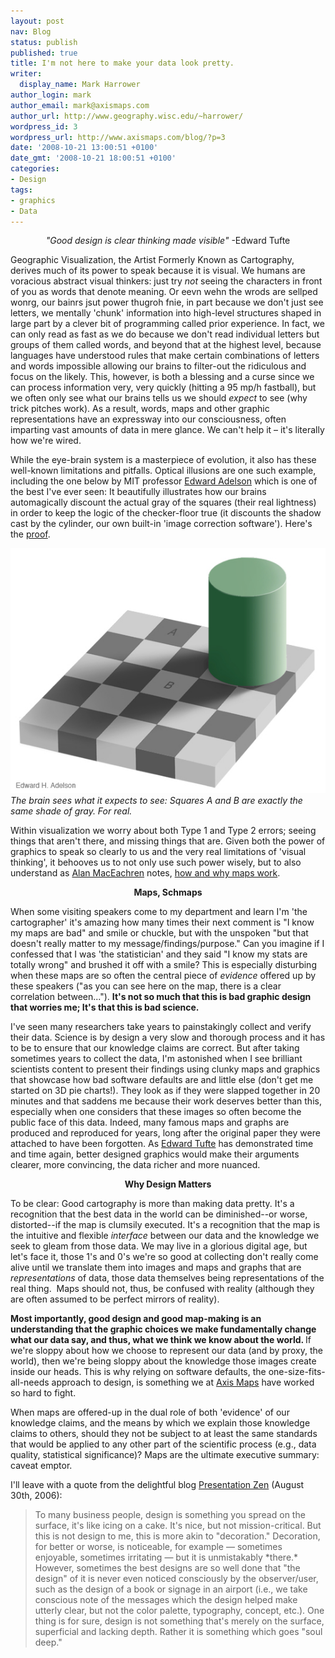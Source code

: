 ```yaml
---
layout: post
nav: Blog
status: publish
published: true
title: I'm not here to make your data look pretty.
writer:
  display_name: Mark Harrower
author_login: mark
author_email: mark@axismaps.com
author_url: http://www.geography.wisc.edu/~harrower/
wordpress_id: 3
wordpress_url: http://www.axismaps.com/blog/?p=3
date: '2008-10-21 13:00:51 +0100'
date_gmt: '2008-10-21 18:00:51 +0100'
categories:
- Design
tags:
- graphics
- Data
---
```

<p style="text-align: center;"><em>"Good design is clear thinking made visible"</em> -Edward Tufte</p>
<p>Geographic Visualization, the Artist Formerly Known as Cartography, derives much of its power to speak because it is visual. We humans are voracious abstract visual thinkers: just try <em>not </em>seeing the characters in front of you as words that denote meaning. Or eevn wehn the wrods are sellped wonrg, our bainrs jsut power thugroh fnie, in part because we don't just see letters, we mentally 'chunk' information into high-level structures shaped in large part by a clever bit of programming called prior experience. In fact, we can only read as fast as we do because we don't read individual letters but groups of them called words, and beyond that at the highest level, because languages have understood rules that make certain combinations of letters and words impossible allowing our brains to filter-out the ridiculous and focus on the likely. This, however, is both a blessing and a curse since we can process information very, very quickly (hitting a 95 mp/h fastball), but we often only see what our brains tells us we should <em>expect</em> to see (why trick pitches work). As a result, words, maps and other graphic representations have an expressway into our consciousness, often imparting vast amounts of data in mere glance. We can't help it – it's literally how we're wired.</p>
<!--break-->
<p>While the eye-brain system is a masterpiece of evolution, it also has these well-known limitations and pitfalls. Optical illusions are one such example, including the one below by MIT professor <a href="http://web.mit.edu/persci/people/adelson/index.html" target="_blank">Edward Adelson</a> which is one of the best I've ever seen: It beautifully illustrates how our brains automagically discount the actual gray of the squares (their real lightness) in order to keep the logic of the checker-floor true (it discounts the shadow cast by the cylinder, our own built-in 'image correction software'). Here's the <a href="http://web.mit.edu/persci/people/adelson/checkershadow_illusion.html" target="_blank">proof</a>.</p>

![The brain sees what it expects to see.](/media/posts/2008/08/checkershadow_illusion4med.jpg)
_The brain sees what it expects to see: Squares A and B are exactly the same shade of gray. For real._

<p>Within visualization we worry about both Type 1 and Type 2 errors; seeing things that aren't there, and missing things that are. Given both the power of graphics to speak so clearly to us and the very real limitations of 'visual thinking', it behooves us to not only use such power wisely, but to also understand as <a href="http://www.geovista.psu.edu/members/maceachren/" target="_blank">Alan MacEachren</a> notes, <a href="http://www.amazon.com/How-Maps-Work-Representation-Visualization/dp/0898625890" target="_blank">how and why maps work</a>.</p>
<p style="text-align: center;"><strong>Maps, Schmaps</strong></p>
<p>When some visiting speakers come to my department and learn I'm 'the cartographer' it's amazing how many times their next comment is "I know my maps are bad" and smile or chuckle, but with the unspoken "but that doesn't really matter to my message/findings/purpose." Can you imagine if I confessed that I was 'the statistician' and they said "I know my stats are totally wrong" and brushed it off with a smile? This is especially disturbing when these maps are so often the central piece of <em>evidence</em> offered up by these speakers ("as you can see here on the map, there is a clear correlation between..."). <strong>It's not so much that this is bad graphic design that worries me; It's that this is bad science.</strong></p>
<p>I've seen many researchers take years to painstakingly collect and verify their data. Science is by design a very slow and thorough process and it has to be to ensure that our knowledge claims are correct. But after taking sometimes years to collect the data, I'm astonished when I see brilliant scientists content to present their findings using clunky maps and graphics that showcase how bad software defaults are and little else (don't get me started on 3D pie charts!). They look as if they were slapped together in 20 minutes and that saddens me because their work deserves better than this, especially when one considers that these images so often become the public face of this data. Indeed, many famous maps and graphs are produced and reproduced for years, long after the original paper they were attached to have been forgotten. As <a href="http://www.edwardtufte.com/tufte/" target="_blank">Edward Tufte</a> has demonstrated time and time again, better designed graphics would make their arguments clearer, more convincing, the data richer and more nuanced.</p>
<p style="text-align: center;"><strong>Why Design Matters</strong></p>
<p>To be clear: Good cartography is more than making data pretty. It's a recognition that the best data in the world can be diminished--or worse, distorted--if the map is clumsily executed. It's a recognition that the map is the intuitive and flexible <em>interface</em> between our data and the knowledge we seek to gleam from those data. We may live in a glorious digital age, but let's face it, those 1's and 0's we're so good at collecting don't really come alive until we translate them into images and maps and graphs that are <em>representations</em> of data, those data themselves being representations of the real thing.  Maps should not, thus, be confused with reality (although they are often assumed to be perfect mirrors of reality).</p>
<p><strong>Most importantly, good design and good map-making is an understanding that the graphic choices we make fundamentally change what our data say, and thus, what we think we know about the world. </strong> If we're sloppy about how we choose to represent our data (and by proxy, the world), then we're being sloppy about the knowledge those images create inside our heads. This is why relying on software defaults, the one-size-fits-all-needs approach to design, is something we at <a href="http://www.axismaps.com" target="_blank">Axis Maps</a> have worked so hard to fight.</p>
<p>When maps are offered-up in the dual role of both 'evidence' of our knowledge claims, and the means by which we explain those knowledge claims to others, should they not be subject to at least the same standards that would be applied to any other part of the scientific process (e.g., data quality, statistical significance)? Maps are the ultimate executive summary: caveat emptor.</p>
<p>I'll leave with a quote from the delightful blog <a href="http://www.presentationzen.com/" target="_blank">Presentation Zen</a> (August 30th, 2006):</p>
<blockquote><p>To many business people, design is something you spread on the surface, it's like icing on a cake. It's nice, but not mission-critical. But this is not design to me, this is more akin to "decoration." Decoration, for better or worse, is noticeable, for example — sometimes enjoyable, sometimes irritating — but it is unmistakably *there.* However, sometimes the best designs are so well done that "the design" of it is never even noticed consciously by the observer/user, such as the design of a book or signage in an airport (i.e., we take conscious note of the messages which the design helped make utterly clear, but not the color palette, typography, concept, etc.). One thing is for sure, design is not something that's merely on the surface, superficial and lacking depth. Rather it is something which goes "soul deep."</p></blockquote>
